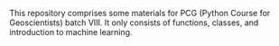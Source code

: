 This repository comprises some materials for PCG (Python Course for Geoscientists) batch VIII. It only consists of functions, classes, and introduction to machine learning.